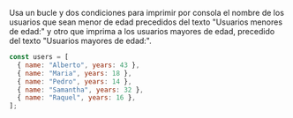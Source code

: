 Usa un bucle y dos condiciones para imprimir por consola el nombre de los usuarios que sean menor de edad precedidos del texto "Usuarios menores de edad:" y otro que imprima a los usuarios mayores de edad, precedido del texto "Usuarios mayores de edad:".

```js
const users = [
  { name: "Alberto", years: 43 },
  { name: "Maria", years: 18 },
  { name: "Pedro", years: 14 },
  { name: "Samantha", years: 32 },
  { name: "Raquel", years: 16 },
];
```
